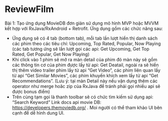# ReviewFilm

Bài 1: Tạo ứng dụng MovieDB đơn giản sử dụng mô hình MVP hoặc MVVM kết hợp với RxJava/RxAndroid + Retrofit. Ứng dụng gồm các chức năng sau:
- Ứng dụng sẽ có 4 tab (bottom tab), mỗi tab lần lượt hiển thị danh sách các phim theo các tiêu chí: Upcoming, Top Rated, Popular, Now Playing (các tab tương ứng sẽ lần lượt gọi các api: Get Upcoming, Get Top Rated, Get Popular, Get Now Playing)
- Khi click vào 1 phim sẽ mở ra màn detail của phim đó màn này sẽ gồm các thông tin cơ của phim được lấy từ api: Get Deatail, ngoài ra sẽ hiển thị thêm video trailer phim lấy từ api “Get Video”, các phim liên quan lấy từ api “Get Similar Movies”, các phim khuyến khích xem lấy từ api “Get Recommendations”. (Lưu ý: tại màn Detail này nếu vận dụng thêm các operator như merge hoăc zip của RxJava để tránh phải gọi nhiều api sẽ được bonus điểm)
- Trên cùng tạm gọi là thanh toolbar sẽ có chức tìm kiếm sử dụng api: “Search Keyword” 
Link docs api movie DB: https://developers.themoviedb.org/ . Moi người có thể tham khảo UI bên cạnh để dễ hình dung UI.
